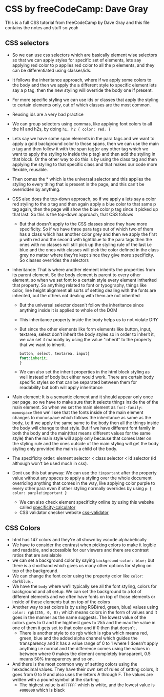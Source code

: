 # CSS by freeCodeCamp: Dave Gray

This is a full CSS tutorial from freeCodeCamp by Dave Gray and this file contains the notes and stuff so yeah

## CSS selectors

- So we can use css selectors which are basically element wise selectors so that we can apply styles for specific set of elements, lets say applying red color to p applies red color to all the p elements, and they can be differentiated using classes/ids.
- It follows the inheritance approach, where if we apply some colors to the body and then we apply the a different style to specific element lets say a p tag, then the new styling will override the body one if present.
- For more specific styling we can use ids or classes that apply the styling to certain elements only, out of which classes are the most common.
- Reusing ids are a very bad practice
- We can group selectors using commas, like applying font colors to all the h1 and h2s, by doing `h1, h2 { color: red; }`
- Lets say we have some span elements in the para tags and we want to apply a gold background color to those spans, then we can use the main p tag and then follow it with the span tag(or any other tag which we want to apply the styling to inside the p tag) and then add the styling in that block. Or the other way to do this is by using the class tag and then applying the styling to that specific class and that makes our code more flexible, reusable.
- Then comes the * which is the universal selector and this applies the styling to every thing that is present in the page, and this can't be overridden by anything.
- CSS also does the top-down approach, so if we apply a lets say a color red styling to the p tag and then again apply a blue color to that same p tag again, then the page will show the blue color p tag since it picked up that last. So this is the top-down approach, that CSS follows
  - But that doesn't apply to the CSS classes since they have more specificity. So if we have three para tags out of which two of them has a class which has another color grey and then we apply the first p with red and the second with lightlblue to the para tags then the ones with no classes will still pick up the styling rule of the last i.e blue and the ones with classes will pick the color defined in the class grey no matter where they're kept since they give more specificity. So classes overrides the selectors
- Inheritance: That is where another element inherits the properties from its parent element. So the body element is parent to every other element, so when we set font to a certain style every element intherited that property. So anything related to font or typography, things like color, line height alignment all sorts of setting dealing with the fonts are inherited, but the others not dealing with them are not inherited
  - But the universal selector doesn't follow the inheritance since anything inside it is applied to whole of the DOM
  - This inheritance property inside the body helps us to not violate DRY
  - But since the other elements like form elements like button, input, textarea, select don't inherit the body styles so in order to inherit it, we can set it manually by using the value "inherit" to the property that we want to inherit.

    ```css
    button, select, textarea, input{
    font:inherit;
    }
    ```

  - We can also set the inherit properties in the html block styling as well instead of body but either would work. There are certain body specific styles so that can be separated between them for readability but both will apply inheritance

- Main element: It is a semantic element and it should appear only once per page, so we have to make sure that it selects things inside the of the main element. So when we set the main element as `font-family: monospace` then we'll see that the fonts inside of the main element changes to monospace which follows the inheritance as same as the body, i.e if we apply the same same to the body then all the things inside the body will change to that style. But if we have different font family in both the body and the main(that means different values for the same style) then the main style will apply only because that comes later on the styling rule and the ones outside of the main styling will get the body styling only provided the main is a child of the body.
- The specificity order: element selector < class selector < id selector (id although won't be used much in css).
- Dont use this but anyway: We can use the `!important`  after the property value without any spaces to apply a styling over the whole document overriding anything that comes in the way, like applying color purple to every other para even if other styling normally overrides by using `p { color: purple!important }`
  - We can also check element specificity online by using this website called [specificity-calculator](https://specificity.keegan.st/)
  - CSS validator checker website [css-validator](https://jigsaw.w3.org/css-validator/)

## CSS Colors

- html has 147 colors and they're all shown by vscode alphabetically
- We have to consider the contrast when picking colors to make it legible and readable, and accessible for our viewers and there are contrast ratios that are avaialable
- we can set a background color by saying `background-color: blue;` but  there is a shorthand which gives us many other options for styling on top of the background.
- We can change the font color using the property color like `color: darkblue;`.
- We have the `body` where we'll typically see all the font styling, colors for background and all setup. We can set the background to a lot of different elements and we often have fonts on top of those elements or inside of those elements but on top of the colors
- Another way to set colors is by using RGB(red, green, blue) values using `color: rgb(255, 0, 0);` which means colors in the form of values and it goes in the manner as the name suggests. The lowest value of the colors goes to 0 and the highhest goes to 255 and the max the value in one of them it gets set to that color and if 0 then that doesn't .
  - There is another style to do rgb which is rgba which means red, green, blue and the added alpha channel which guides the transparency and it has a value range of 0 to 1 where 1 doesn't apply anything i.e normal and the difference comes using the values in between where 0 makes the element completely transparent, 0.5 means 50% transparency and so on.
- And there is the most common way of setting colors using the hexadecimal values. They have their own set of rules of setting colors, it goes from 0 to 9 and also uses the letters A through F. The values are written with a pound symbol at the starting
  - The highest value is `#FFFFFF` which is white, and the lowest value is `#000000` which is black
